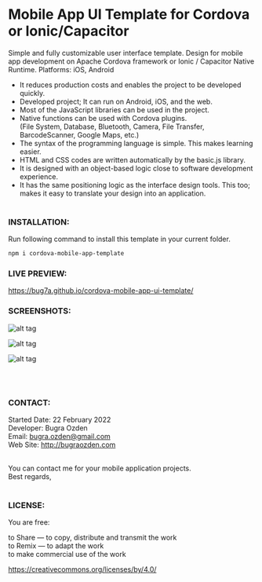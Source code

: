 # Mobile App UI Template for Cordova or Ionic/Capacitor
Simple and fully customizable user interface template. Design for mobile app development on Apache Cordova framework or Ionic / Capacitor Native Runtime. Platforms: iOS, Android

- It reduces production costs and enables the project to be developed quickly.<br>
- Developed project; It can run on Android, iOS, and the web.<br>
- Most of the JavaScript libraries can be used in the project.<br>
- Native functions can be used with Cordova plugins.<br>(File System, Database, Bluetooth, Camera, File Transfer, BarcodeScanner, Google Maps, etc.)<br>
- The syntax of the programming language is simple. This makes learning easier.<br>
- HTML and CSS codes are written automatically by the basic.js library.<br>
- It is designed with an object-based logic close to software development experience.<br>
- It has the same positioning logic as the interface design tools. This too; makes it easy to translate your design into an application.<br><br>


### INSTALLATION:

Run following command to install this template in your current folder.

```bash
npm i cordova-mobile-app-template
```

### LIVE PREVIEW:

https://bug7a.github.io/cordova-mobile-app-ui-template/

### SCREENSHOTS:

![alt tag](https://bug7a.github.io/cordova-mobile-app-ui-template/mobile-app-ui-template-android-ios.png)

![alt tag](https://bug7a.github.io/cordova-mobile-app-ui-template/mobile-app-template-android.png)

![alt tag](https://bug7a.github.io/cordova-mobile-app-ui-template/mobile-app-template-ios.png)

<br><br>

### CONTACT:

Started Date: 22 February 2022<br>
Developer: Bugra Ozden<br>
Email: bugra.ozden@gmail.com<br>
Web Site: http://bugraozden.com<br><br>

You can contact me for your mobile application projects.<br />
Best regards,<br /><br />

### LICENSE:

You are free:<br />

to Share — to copy, distribute and transmit the work<br />
to Remix — to adapt the work<br />
to make commercial use of the work<br />

<https://creativecommons.org/licenses/by/4.0/><br /><br />

